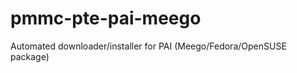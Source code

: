 pmmc-pte-pai-meego
==================

Automated downloader/installer for PAI (Meego/Fedora/OpenSUSE package)